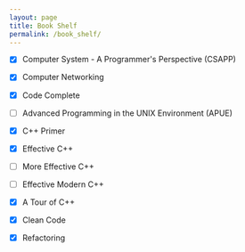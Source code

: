 ```yaml
---
layout: page
title: Book Shelf
permalink: /book_shelf/
---
```


- [x] Computer System - A Programmer's Perspective (CSAPP)

- [x] Computer Networking

- [x] Code Complete

- [ ] Advanced Programming in the UNIX Environment (APUE)

- [x] C++ Primer

- [x] Effective C++

- [ ] More Effective C++

- [ ] Effective Modern C++

- [x] A Tour of C++

- [x] Clean Code

- [x] Refactoring